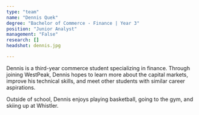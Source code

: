 ```yaml
---
type: "team"
name: "Dennis Quek"
degree: "Bachelor of Commerce - Finance | Year 3"
position: "Junior Analyst"
management: "False"
research: []
headshot: dennis.jpg

---
```


Dennis is a third-year commerce student specializing in finance. Through joining WestPeak, Dennis hopes to learn more about the capital markets, improve his technical skills, and meet other students with similar career aspirations. 

Outside of school, Dennis enjoys playing basketball, going to the gym, and skiing up at Whistler.